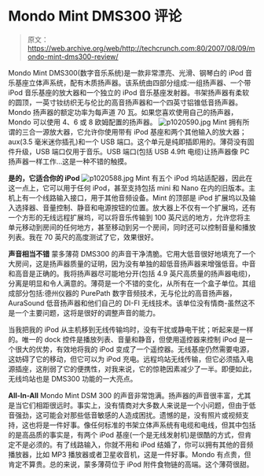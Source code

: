 # Mondo Mint DMS300 评论

> 原文：<https://web.archive.org/web/http://techcrunch.com:80/2007/08/09/mondo-mint-dms300-review/>

Mondo Mint DMS300(数字音乐系统)是一款非常漂亮、光滑、钢琴白的 iPod 音乐基座立体声系统，配有木质扬声器。该系统由四部分组成:一组扬声器、一个带 iPod 音乐基座的放大器和一个独立的 iPod 音乐基座发射器。书架扬声器有柔软的圆顶，一英寸钕纺织无与伦比的高音扬声器和一个四英寸铝锥低音扬声器。Mondo 扬声器的额定功率为每声道 70 瓦。如果您喜欢使用自己的扬声器，Mondo 可以使用 4、6 或 8 欧姆配置的扬声器。
 ![p1020590.jpg](img/c8ba43965166743bc33ca98c58346871.png)
Mint 拥有所谓的三合一源放大器，它允许你使用带有 iPod 基座和两个其他输入的放大器；aux(3.5 毫米迷你插孔)和一个 USB 端口。这个单元是纯即插即用的。薄荷没有固件升级，USB 端口仅用于音乐。USB 端口(包括 USB 4.9ft 电缆)让扬声器像 PC 扬声器一样工作…这是一种不错的触摸。

**是的，它适合你的 iPod**
![p1020588.jpg](img/716bb38997d76c660cf68b02c04a3505.png)
Mint 有五个 iPod 坞站适配器，因此在这一点上，它可以用于任何 iPod，甚至支持包括 mini 和 Nano 在内的旧版本。主机上有一个线路输入接口，用于其他音频设备。Mint 的顶部是 iPod 扩展坞以及输入选择器、音量控制、静音和电源按钮的位置。放大器上不仅有一个扩展坞，还有一个方形的无线远程扩展坞，可以将音乐传输到 100 英尺远的地方，允许您将主单元移动到房间的任何地方，甚至移动到另一个房间，同时还可以控制音量和播放列表。我在 70 英尺的高度测试了它，效果很好。

**声音相当不错**
蒙多薄荷 DMS300 的声音干净清脆。它用大低音很好地填充了一个大房间，这是扬声器质量的证明，因为没有单独的超低音扬声器来增强低音。中音和高音是正确的。我将扬声器尽可能地分开(包括 4.9 英尺高质量的扬声器电缆)，分离是明显和令人满意的。薄荷是一个不错的变化，从所有在一个盒子单位。其组成部分包括:德州仪器的 PurePath 数字音频技术，无与伦比的高音扬声器，AuraSound 低音扬声器和他们自己的 DI-FI 无线技术。该单位没有情商-虽然这不是一个主要问题，这将是很好的调整声音的能力。

当我把我的 iPod 从主机移到无线传输坞时，没有干扰或静电干扰；听起来是一样的。唯一的 dock 控件是播放列表、音量和静音，但使用遥控器来控制 iPod 是一个很大的优势，有效地将我的 iPod 变成了一个遥控器。无线基座仍然需要电源，这妨碍了它的移动，但它可以为 iPod 充电。远程坞站无线传输，但它必须插入电源插座，这削弱了它的便携性，对我来说，它的惊艳因素减少了一半。即便如此，无线坞站也是 DMS300 功能的一大亮点。

**All-In-All**
Mondo Mint DSM 300 的声音非常饱满。扬声器的声音很丰富，尤其是当它们相距很远时。事实上，没有情商对大多数人来说是一个小问题，但由于低音强劲，这可能会对那些低音敏感的人造成困扰。遗憾的是，没有照片或视频支持，这也将是一件好事。像任何标准的书架立体声系统有电缆和电线，但其中包括的是高品质的事实是，有两个 iPod 基座(一个是无线发射机)是很酷的方式，但肯定不是必须的。有了线路输入，你就不用和 iPod 结婚了，你可以拥有其他的音频播放器，比如 MP3 播放器或者卫星收音机，这是一件好事。Mondo 有点贵，但肯定不算贵。总的来说，蒙多薄荷位于 iPod 附件食物链的高端。这个薄荷很甜。